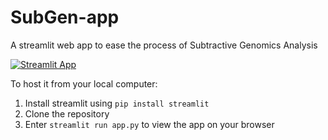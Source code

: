 # SubGen-app

A streamlit web app to ease the process of Subtractive Genomics Analysis

[![Streamlit App](https://static.streamlit.io/badges/streamlit_badge_black_white.svg)](https://share.streamlit.io/riddhisera/subgen-app/app.py)

To host it from your local computer:
  1. Install streamlit using `pip install streamlit`
  2. Clone the repository
  3. Enter `streamlit run app.py` to view the app on your browser
  
